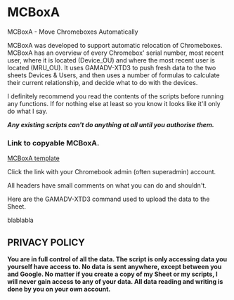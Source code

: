 # MCBoxA
MCBoxA - Move Chromeboxes Automatically

MCBoxA was developed to support automatic relocation of Chromeboxes. MCBoxA has an overview of every Chromebox' serial number, most recent user, where it is located (Device_OU) and where the most recent user is located (MRU_OU). It uses GAMADV-XTD3 to push fresh data to the two sheets Devices & Users, and then uses a number of formulas to calculate their current relationship, and decide what to do with the devices.						

I definitely recommend you read the contents of the scripts before running any functions. If for nothing else at least so you know it looks like it'll only do what I say.

_**Any existing scripts can't do anything at all until you authorise them.**_

### Link to copyable MCBoxA.

[MCBoxA template](https://docs.google.com/spreadsheets/d/1qT1E6aUzULE9KyI-_hLuPKOxyC3DgBN-Rxwbpc6GSQo/copy)

Click the link with your Chromebook admin (often superadmin) account.

All headers have small comments on what you can do and shouldn't.

Here are the GAMADV-XTD3 command used to upload the data to the Sheet.

blablabla

## PRIVACY POLICY

**You are in full control of all the data. The script is only accessing data you yourself have access to. No data is sent anywhere, except between you and Google. No matter if you create a copy of my Sheet or my scripts, I will never gain access to any of your data. All data reading and writing is done by you on your own account.**
